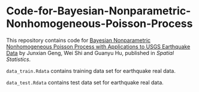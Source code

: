 # Code-for-Bayesian-Nonparametric-Nonhomogeneous-Poisson-Process

This repository contains code for [Bayesian Nonparametric Nonhomogeneous Poisson Process with Applications to USGS Earthquake Data](https://www.sciencedirect.com/science/article/pii/S2211675321000051?casa_token=G3JaDdwC1IQAAAAA:xEPCJck2j5vPH5SQmniH40nH6gORp6LnAvnEIHZixf4YxUwZEIyuVOjxuuwq8-A2Z0jOghsgdm0) by Junxian Geng, Wei Shi and Guanyu Hu, published in *Spatial Statistics*.

`data_train.Rdata` contains training data set for earthquake real data.

`data_test.Rdata` contains test data set for earthquake real data.

